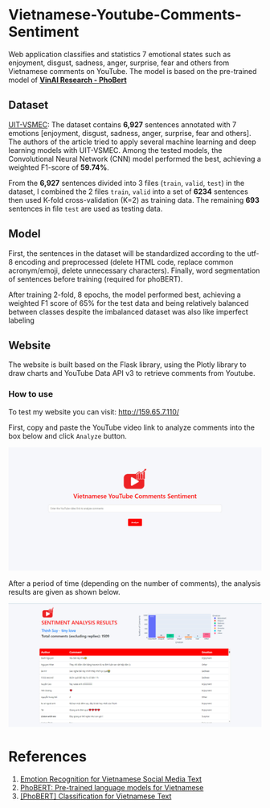 # Vietnamese-Youtube-Comments-Sentiment

Web application classifies and statistics 7 emotional states such as enjoyment, disgust, sadness, anger, surprise, fear and others from Vietnamese comments on YouTube. The model is based on the pre-trained model of [**VinAI Research - PhoBert**](https://github.com/VinAIResearch/PhoBERT)

## Dataset

[UIT-VSMEC](https://paperswithcode.com/paper/emotion-recognition-for-vietnamese-social): The dataset contains **6,927** sentences annotated with 7 emotions [enjoyment, disgust, sadness, anger, surprise, fear and others]. The authors of the article tried to apply several machine learning and deep learning models with UIT-VSMEC. Among the tested models, the Convolutional Neural Network (CNN) model performed the best, achieving a weighted F1-score of **59.74%**.

From the **6,927** sentences divided into 3 files (`train`, `valid`, `test`) in the dataset, I combined the 2 files `train`, `valid` into a set of **6234** sentences then used K-fold cross-validation (K=2) as training data. The remaining **693** sentences in file `test` are used as testing data.

## Model

First, the sentences in the dataset will be standardized according to the utf-8 encoding and preprocessed (delete HTML code, replace common acronym/emoji, delete unnecessary characters). Finally, word segmentation of sentences before training (required for phoBERT).

After training 2-fold, 8 epochs, the model performed best, achieving a weighted F1 score of 65% for the test data and being relatively balanced between classes despite the imbalanced dataset was also like imperfect labeling

## Website

The website is built based on the Flask library, using the Plotly library to draw charts and YouTube Data API v3 to retrieve comments from Youtube.

### How to use

To test my website you can visit: http://159.65.7.110/

First, copy and paste the YouTube video link to analyze comments into the box below and click `Analyze` button.

![Homepage](./screenshot/home.jpg)

After a period of time (depending on the number of comments), the analysis results are given as shown below.

![Result](./screenshot/result.jpg)

# References

1. [Emotion Recognition for Vietnamese Social Media Text](https://paperswithcode.com/paper/emotion-recognition-for-vietnamese-social)
2. [PhoBERT: Pre-trained language models for Vietnamese](https://github.com/VinAIResearch/PhoBERT)
3. [[PhoBERT] Classification for Vietnamese Text](https://www.kaggle.com/code/trnmtin/phobert-classification-for-vietnamese-text/notebook)

